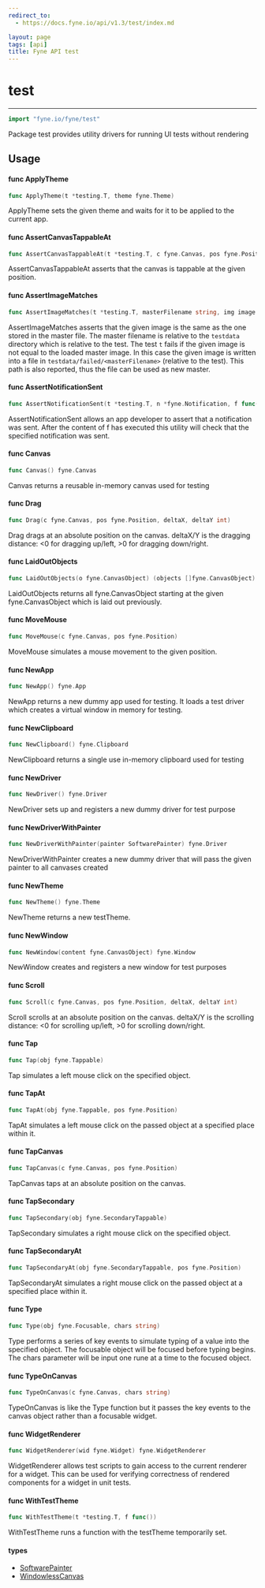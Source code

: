 ```yaml
---
redirect_to:
  - https://docs.fyne.io/api/v1.3/test/index.md

layout: page
tags: [api]
title: Fyne API test
---
```



# test
---
```go
import "fyne.io/fyne/test"
```

Package test provides utility drivers for running UI tests without rendering

## Usage

#### func  ApplyTheme

```go
func ApplyTheme(t *testing.T, theme fyne.Theme)
```
ApplyTheme sets the given theme and waits for it to be applied to the current app.

#### func  AssertCanvasTappableAt

```go
func AssertCanvasTappableAt(t *testing.T, c fyne.Canvas, pos fyne.Position) bool
```
AssertCanvasTappableAt asserts that the canvas is tappable at the given position.

#### func  AssertImageMatches

```go
func AssertImageMatches(t *testing.T, masterFilename string, img image.Image, msgAndArgs ...interface{}) bool
```
AssertImageMatches asserts that the given image is the same as the one stored in the master file. The master filename is relative to the `testdata` directory which is relative to the test. The test `t` fails if the given image is not equal to the loaded master image. In this case the given image is written into a file in `testdata/failed/<masterFilename>` (relative to the test). This path is also reported, thus the file can be used as new master.

#### func  AssertNotificationSent

```go
func AssertNotificationSent(t *testing.T, n *fyne.Notification, f func())
```
AssertNotificationSent allows an app developer to assert that a notification was sent. After the content of f has executed this utility will check that the specified notification was sent.

#### func  Canvas

```go
func Canvas() fyne.Canvas
```
Canvas returns a reusable in-memory canvas used for testing

#### func  Drag

```go
func Drag(c fyne.Canvas, pos fyne.Position, deltaX, deltaY int)
```
Drag drags at an absolute position on the canvas. deltaX/Y is the dragging distance: <0 for dragging up/left, >0 for dragging down/right.

#### func  LaidOutObjects

```go
func LaidOutObjects(o fyne.CanvasObject) (objects []fyne.CanvasObject)
```
LaidOutObjects returns all fyne.CanvasObject starting at the given fyne.CanvasObject which is laid out previously.

#### func  MoveMouse

```go
func MoveMouse(c fyne.Canvas, pos fyne.Position)
```
MoveMouse simulates a mouse movement to the given position.

#### func  NewApp

```go
func NewApp() fyne.App
```
NewApp returns a new dummy app used for testing. It loads a test driver which creates a virtual window in memory for testing.

#### func  NewClipboard

```go
func NewClipboard() fyne.Clipboard
```
NewClipboard returns a single use in-memory clipboard used for testing

#### func  NewDriver

```go
func NewDriver() fyne.Driver
```
NewDriver sets up and registers a new dummy driver for test purpose

#### func  NewDriverWithPainter

```go
func NewDriverWithPainter(painter SoftwarePainter) fyne.Driver
```
NewDriverWithPainter creates a new dummy driver that will pass the given painter to all canvases created

#### func  NewTheme

```go
func NewTheme() fyne.Theme
```
NewTheme returns a new testTheme.

#### func  NewWindow

```go
func NewWindow(content fyne.CanvasObject) fyne.Window
```
NewWindow creates and registers a new window for test purposes

#### func  Scroll

```go
func Scroll(c fyne.Canvas, pos fyne.Position, deltaX, deltaY int)
```
Scroll scrolls at an absolute position on the canvas. deltaX/Y is the scrolling distance: <0 for scrolling up/left, >0 for scrolling down/right.

#### func  Tap

```go
func Tap(obj fyne.Tappable)
```
Tap simulates a left mouse click on the specified object.

#### func  TapAt

```go
func TapAt(obj fyne.Tappable, pos fyne.Position)
```
TapAt simulates a left mouse click on the passed object at a specified place within it.

#### func  TapCanvas

```go
func TapCanvas(c fyne.Canvas, pos fyne.Position)
```
TapCanvas taps at an absolute position on the canvas.

#### func  TapSecondary

```go
func TapSecondary(obj fyne.SecondaryTappable)
```
TapSecondary simulates a right mouse click on the specified object.

#### func  TapSecondaryAt

```go
func TapSecondaryAt(obj fyne.SecondaryTappable, pos fyne.Position)
```
TapSecondaryAt simulates a right mouse click on the passed object at a specified place within it.

#### func  Type

```go
func Type(obj fyne.Focusable, chars string)
```
Type performs a series of key events to simulate typing of a value into the specified object. The focusable object will be focused before typing begins. The chars parameter will be input one rune at a time to the focused object.

#### func  TypeOnCanvas

```go
func TypeOnCanvas(c fyne.Canvas, chars string)
```
TypeOnCanvas is like the Type function but it passes the key events to the canvas object rather than a focusable widget.

#### func  WidgetRenderer

```go
func WidgetRenderer(wid fyne.Widget) fyne.WidgetRenderer
```
WidgetRenderer allows test scripts to gain access to the current renderer for a widget. This can be used for verifying correctness of rendered components for a widget in unit tests.

#### func  WithTestTheme

```go
func WithTestTheme(t *testing.T, f func())
```
WithTestTheme runs a function with the testTheme temporarily set.

#### types

 * [SoftwarePainter](softwarepainter.html)
 * [WindowlessCanvas](windowlesscanvas.html)
